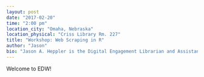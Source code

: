 ```yaml
---
layout: post 
date: "2017-02-20"
time: "2:00 pm"
location_city: "Omaha, Nebraska"
location_physical: "Criss Library Rm. 227"
title: "Workshop: Web Scraping in R"
author: "Jason"
bio: "Jason A. Heppler is the Digital Engagement Librarian and Assistant Professor of History at the University of Nebraska at Omaha and a Researcher with Stanford University's Spatial History Project."
---
```

Welcome to EDW!
